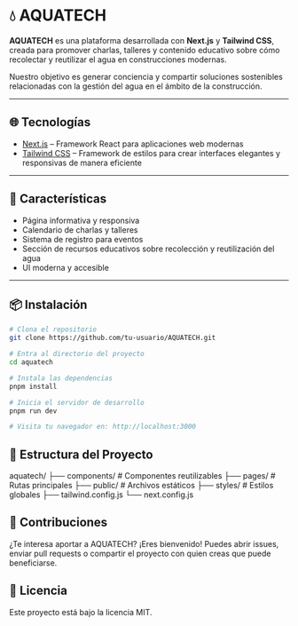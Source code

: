# 💧 AQUATECH

**AQUATECH** es una plataforma desarrollada con **Next.js** y **Tailwind CSS**, creada para promover charlas, talleres y contenido educativo sobre cómo recolectar y reutilizar el agua en construcciones modernas.

Nuestro objetivo es generar conciencia y compartir soluciones sostenibles relacionadas con la gestión del agua en el ámbito de la construcción.

---

## 🌐 Tecnologías

- [Next.js](https://nextjs.org/) – Framework React para aplicaciones web modernas
- [Tailwind CSS](https://tailwindcss.com/) – Framework de estilos para crear interfaces elegantes y responsivas de manera eficiente

---

## 🚀 Características

- Página informativa y responsiva
- Calendario de charlas y talleres
- Sistema de registro para eventos
- Sección de recursos educativos sobre recolección y reutilización del agua
- UI moderna y accesible

---

## 📦 Instalación

```bash
# Clona el repositorio
git clone https://github.com/tu-usuario/AQUATECH.git

# Entra al directorio del proyecto
cd aquatech

# Instala las dependencias
pnpm install

# Inicia el servidor de desarrollo
pnpm run dev

# Visita tu navegador en: http://localhost:3000

```
## 📁 Estructura del Proyecto
aquatech/
├── components/       # Componentes reutilizables
├── pages/            # Rutas principales
├── public/           # Archivos estáticos
├── styles/           # Estilos globales
├── tailwind.config.js
└── next.config.js

## 🤝 Contribuciones
¿Te interesa aportar a AQUATECH? ¡Eres bienvenido!
Puedes abrir issues, enviar pull requests o compartir el proyecto con quien creas que puede beneficiarse.

## 📜 Licencia
Este proyecto está bajo la licencia MIT.
